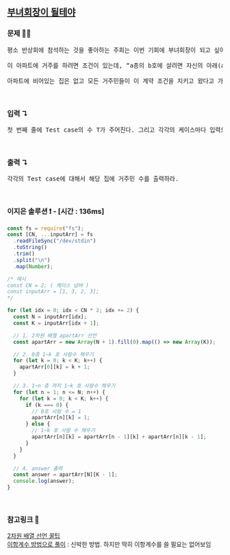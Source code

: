 ## [부녀회장이 될테야](https://www.acmicpc.net/problem/2775)

### 문제 🤨❔

<pre>평소 반상회에 참석하는 것을 좋아하는 주희는 이번 기회에 부녀회장이 되고 싶어 각 층의 사람들을 불러 모아 반상회를 주최하려고 한다.

이 아파트에 거주를 하려면 조건이 있는데, “a층의 b호에 살려면 자신의 아래(a-1)층의 1호부터 b호까지 사람들의 수의 합만큼 사람들을 데려와 살아야 한다” 는 계약 조항을 꼭 지키고 들어와야 한다.

아파트에 비어있는 집은 없고 모든 거주민들이 이 계약 조건을 지키고 왔다고 가정했을 때, 주어지는 양의 정수 k와 n에 대해 k층에 n호에는 몇 명이 살고 있는지 출력하라. 단, 아파트에는 0층부터 있고 각층에는 1호부터 있으며, 0층의 i호에는 i명이 산다.</pre>

<br>

### 입력 ↴

<pre>첫 번째 줄에 Test case의 수 T가 주어진다. 그리고 각각의 케이스마다 입력으로 첫 번째 줄에 정수 k, 두 번째 줄에 정수 n이 주어진다</pre>

<br>

### 출력 ↴

<pre>각각의 Test case에 대해서 해당 집에 거주민 수를 출력하라.</pre>

<br>

### 이지은 솔루션 ❗️ - [시간 : 136ms]

```js
const fs = require("fs");
const [CN, ...inputArr] = fs
  .readFileSync("/dev/stdin")
  .toString()
  .trim()
  .split("\n")
  .map(Number);

/* 예시
const CN = 2; ( 케이스 넘버 )
const inputArr = [1, 3, 2, 3]; 
*/

for (let idx = 0; idx < CN * 2; idx += 2) {
  const N = inputArr[idx];
  const K = inputArr[idx + 1];

  // 1. 2차원 배열 apartArr 선언
  const apartArr = new Array(N + 1).fill(0).map(() => new Array(K));

  // 2. 0층 1~k 호 사람수 채우기
  for (let k = 0; k < K; k++) {
    apartArr[0][k] = k + 1;
  }

  // 3. 1~n 층 까지 1~k 호 사람수 채우기
  for (let n = 1; n <= N; n++) {
    for (let k = 0; k < K; k++) {
      if (k === 0) {
        // 0호 사람 수 = 1
        apartArr[n][k] = 1;
      } else {
        // 1~k 호 사람 수 채우기
        apartArr[n][k] = apartArr[n - 1][k] + apartArr[n][k - 1];
      }
    }
  }

  // 4. answer 출력
  const answer = apartArr[N][K - 1];
  console.log(answer);
}
```

<br>

### 참고링크 🔗

[2차원 배열 선언 꿀팁](https://joonfluence.tistory.com/m/508)</br>
[이항계수 방법으로 풀이](https://seokjun.gatsbyjs.io/posts/coding/javascript/baekjoon/basicmath1/2775/) : 신박한 방법. 하지만 딱히 이항계수를 쓸 필요는 없어보임
